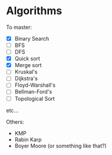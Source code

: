 # Algorithms

To master:

- [x] Binary Search
- [ ] BFS
- [ ] DFS
- [x] Quick sort
- [x] Merge sort
- [ ] Kruskal's
- [ ] Dijkstra's
- [ ] Floyd-Warshall's
- [ ] Bellman-Ford's 
- [ ] Topological Sort

etc...

Others:

- KMP
- Rabin Karp
- Boyer Moore (or something like that?)
